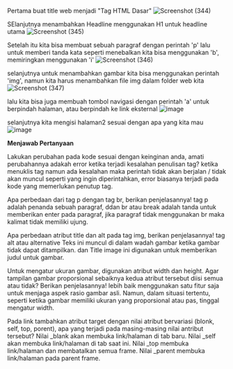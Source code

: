 Pertama buat title web menjadi "Tag HTML Dasar"
![Screenshot (344)](https://github.com/user-attachments/assets/cf6a8e2c-9112-4553-a35d-f8cef51571ea)

SElanjutnya menambahkan Headline menggunakan H1 untuk headline utama
![Screenshot (345)](https://github.com/user-attachments/assets/0cb959af-324f-47d6-93ea-8d07eade5a69)

Setelah itu kita bisa membuat sebuah paragraf dengan perintah 'p'
lalu untuk memberi tanda kata seperti menebalkan kita bisa menggunakan 'b', memiringkan menggunakan 'i'
![Screenshot (346)](https://github.com/user-attachments/assets/e90af110-ad9a-4870-bd01-fb00e9e47e56)

selanjutnya untuk menambahkan gambar kita bisa menggunakan perintah 'img', namun kita harus menambahkan file img dalam folder web kita
![Screenshot (347)](https://github.com/user-attachments/assets/cea82d87-8301-4f05-a8f6-8b84ace98640)

lalu kita bisa juga membuah tombol navigasi dengan perintah 'a' untuk berpindah halaman, atau berpindah ke link eksternal
![image](https://github.com/user-attachments/assets/84e669ac-8143-4e6a-a8a3-23aad3a21ebf)

selanjutnya kita mengisi halaman2 sesuai dengan apa yang kita mau
![image](https://github.com/user-attachments/assets/17e788ac-09a9-409c-8bfc-41f0d3dd54d7)

<b>Menjawab Pertanyaan</b>

Lakukan perubahan pada kode sesuai dengan keinginan anda, amati perubahannya adakah error ketika terjadi kesalahan penulisan tag?
ketika menuklis tag namun ada kesalahan maka perintah tidak akan berjalan / tidak akan muncul seperti yang ingin diperintahkan, error biasanya terjadi pada kode yang memerlukan penutup tag.

Apa perbedaan dari tag p dengan tag br, berikan penjelasannya!
tag p adalah penanda sebuah paragraf, ddan br atau break adalah tanda untuk memberikan enter pada paragraf, jika paragraf tidak menggunakan br maka kalimat tidak memiliki ujung.

Apa perbedaan atribut title dan alt pada tag img, berikan penjelasannya!
tag alt atau alternative Teks ini muncul di dalam wadah gambar ketika gambar tidak dapat ditampilkan. dan Title image ini digunakan untuk memberikan judul untuk gambar.

Untuk mengatur ukuran gambar, digunakan atribut width dan height. Agar tampilan gambar proporsional sebaiknya kedua atribut tersebut diisi semua atau tidak? Berikan penjelasannya!
lebih baik menggunakan satu fitur saja untuk menjaga aspek rasio gambar asli. Namun, dalam situasi tertentu, seperti ketika gambar memiliki ukuran yang proporsional atau pas, tinggal mengatur width.

Pada link tambahkan atribut target dengan nilai atribut bervariasi (blonk, self, top, porent), apa yang terjadi pada masing-masing nilai antribut tersebut?
Nilai _blank akan membuka link/halaman di tab baru.
Nilai _self akan membuka link/halaman di tab saat ini.
Nilai _top membuka link/halaman dan membatalkan semua frame.
Nilai _parent membuka link/halaman pada parent frame.
